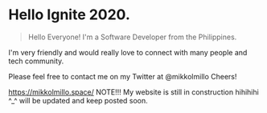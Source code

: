 # Hello Ignite 2020. 

> Hello Everyone! I'm a Software Developer from the Philippines.

I'm very friendly and would really love to connect with many people and tech community.

Please feel free to contact me on my Twitter at @mikkolmillo
Cheers!

https://mikkolmillo.space/ NOTE!!! My website is still in construction hihihihi ^_^ will be updated and keep posted soon.